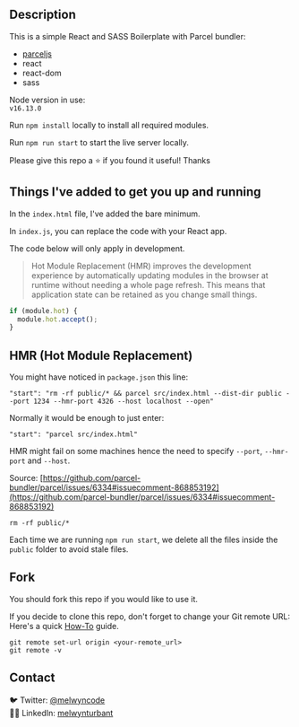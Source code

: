 ## Description

This is a simple React and SASS Boilerplate with Parcel bundler:

- [parceljs](https://parceljs.org/)
- react
- react-dom
- sass

Node version in use:<br>
`v16.13.0`

Run `npm install` locally to install all required modules.

Run `npm run start` to start the live server locally.

Please give this repo a ⭐ if you found it useful! Thanks

## Things I've added to get you up and running

In the `index.html` file, I've added the bare minimum.<br>

In `index.js`, you can replace the code with your React app.<br>

The code below will only apply in development.<br>

> Hot Module Replacement (HMR) improves the development experience by automatically updating modules in the browser at runtime without needing a whole page refresh. This means that application state can be retained as you change small things.

```javascript
if (module.hot) {
  module.hot.accept();
}
```

## HMR (Hot Module Replacement)

You might have noticed in `package.json` this line:

```
"start": "rm -rf public/* && parcel src/index.html --dist-dir public --port 1234 --hmr-port 4326 --host localhost --open"
```

Normally it would be enough to just enter:

```
"start": "parcel src/index.html"
```

HMR might fail on some machines hence the need to specify `--port`, `--hmr-port` and `--host`.

Source: [https://github.com/parcel-bundler/parcel/issues/6334#issuecomment-868853192](https://github.com/parcel-bundler/parcel/issues/6334#issuecomment-868853192)

```
rm -rf public/*
```

Each time we are running `npm run start`, we delete all the files inside the `public` folder to avoid stale files.

## Fork

You should fork this repo if you would like to use it.

If you decide to clone this repo, don't forget to change your Git remote URL:<br>
Here's a quick [How-To](https://devconnected.com/how-to-change-git-remote-origin/) guide.

```
git remote set-url origin <your-remote_url>
git remote -v
```

## Contact

🐦 Twitter: [@melwyncode](https://twitter.com/melwyncode)<br>
🧑‍💻 LinkedIn: [melwynturbant](https://www.linkedin.com/in/melwynturbant)
